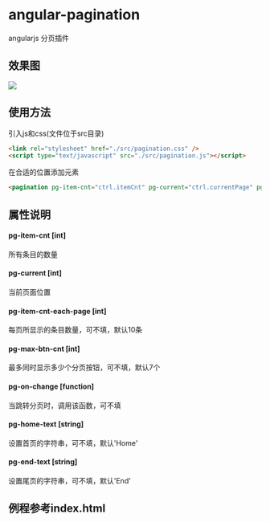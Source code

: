# angular-pagination
angularjs 分页插件

## 效果图
![](https://github.com/qpalzmqaz123/angular-pagination/raw/master/img/p1.png)

## 使用方法
引入js和css(文件位于src目录)
```html
<link rel="stylesheet" href="./src/pagination.css" />
<script type="text/javascript" src="./src/pagination.js"></script>
```
在合适的位置添加元素
```html
<pagination pg-item-cnt="ctrl.itemCnt" pg-current="ctrl.currentPage" pg-on-change="ctrl.onChange()"></pagination>
```

## 属性说明
#### pg-item-cnt [int]
所有条目的数量

#### pg-current [int]
当前页面位置

#### pg-item-cnt-each-page [int]
每页所显示的条目数量，可不填，默认10条

#### pg-max-btn-cnt [int]
最多同时显示多少个分页按钮，可不填，默认7个

#### pg-on-change [function]
当跳转分页时，调用该函数，可不填

#### pg-home-text [string]
设置首页的字符串，可不填，默认'Home'

#### pg-end-text [string]
设置尾页的字符串，可不填，默认'End'

## 例程参考index.html
